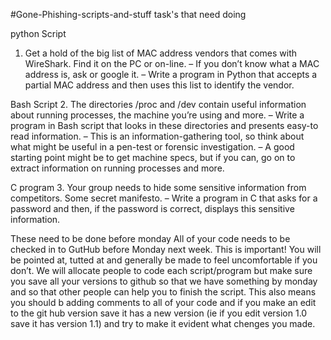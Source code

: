 #Gone-Phishing-scripts-and-stuff
task's that need doing

python Script
  1. Get a hold of the big list of MAC address vendors that comes with WireShark. Find it on the
  PC or on-line.
  – If you don’t know what a MAC address is, ask or google it.
  – Write a program in Python that accepts a partial MAC address and then uses this list to
  identify the vendor.

Bash Script
  2. The directories /proc and /dev contain useful information about running processes, the machine
  you’re using and more.
  – Write a program in Bash script that looks in these directories and presents easy-to read
  information.
  – This is an information-gathering tool, so think about what might be useful in a pen-test or
  forensic investigation.
  – A good starting point might be to get machine specs, but if you can, go on to extract
  information on running processes and more.

C program
  3. Your group needs to hide some sensitive information from competitors. Some secret manifesto.
  – Write a program in C that asks for a password and then, if the password is correct, displays
  this sensitive information.

These need to be done before monday
All of your code needs to be checked in to GutHub before Monday next week. This is important! You
will be pointed at, tutted at and generally be made to feel uncomfortable if you don’t.
We will allocate people to code each script/program but make sure you save all your versions to github so that we have something by monday and so that other people can help you to finish the script. This also means you should b adding comments to all of your code and if you make an edit to the git hub version save it has a new version (ie if you edit version 1.0 save it has version 1.1) and try to make it evident what chenges you made.

